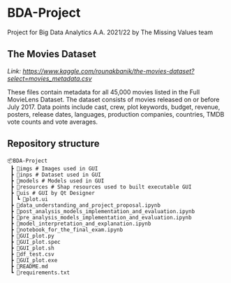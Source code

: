 # BDA-Project
Project for Big Data Analytics A.A. 2021/22 by The Missing Values team

## The Movies Dataset
*Link: https://www.kaggle.com/rounakbanik/the-movies-dataset?select=movies_metadata.csv*

These files contain metadata for all 45,000 movies listed in the Full MovieLens Dataset. The dataset consists of movies released on or before July 2017. 
Data points include cast, crew, plot keywords, budget, revenue, posters, release dates, languages, production companies, countries, TMDB vote counts and vote averages.
## Repository structure
```
📦BDA-Project
 ┣ 📂imgs # Images used in GUI
 ┣ 📂inps # Dataset used in GUI
 ┣ 📂models # Models used in GUI
 ┣ 📂resources # Shap resources used to built executable GUI
 ┣ 📂uis # GUI by Qt Designer
 ┃ ┗ 📜plot.ui
 ┣ 📜data_understanding_and_project_proposal.ipynb
 ┣ 📜post_analysis_models_implementation_and_evaluation.ipynb
 ┣ 📜pre_analysis_models_implementation_and_evaluation.ipynb
 ┣ 📜model_interpretation_and_explanation.ipynb
 ┣ 📜notebook_for_the_final_exam.ipynb
 ┣ 📜GUI_plot.py
 ┣ 📜GUI_plot.spec
 ┣ 📜GUI_plot.sh
 ┣ 📜df_test.csv
 ┣ 📜GUI_plot.exe
 ┣ 📜README.md
 ┗ 📜requirements.txt
```
